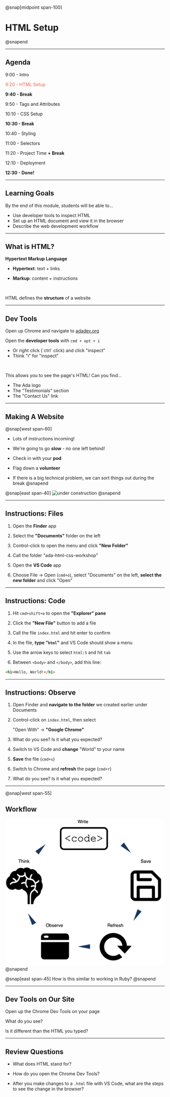 @snap[midpoint span-100]
# HTML Setup
@snapend

---

## Agenda

9:00 - Intro

<span style="color: #EF654A">9:20 - HTML Setup</span>

**9:40 - Break**

9:50 - Tags and Attributes

10:10 - CSS Setup

**10:30 - Break**

10:40 - Styling

11:00 - Selectors

11:20 - Project Time **+ Break**

12:10 - Deployment

**12:30 - Done!**

---

## Learning Goals

By the end of this module, students will be able to...

- Use developer tools to inspect HTML
- Set up an HTML document and view it in the browser
- Describe the web development workflow

---

## What is HTML?

<span class="big">**Hypertext Markup Language**</span>

- **Hypertext**: text + links

- **Markup**: content + instructions

<br>

HTML defines the **structure** of a website

---

## Dev Tools

Open up Chrome and navigate to [adadev.org]()

Open the **developer tools** with `cmd + opt + i`

<ul class="small">
<li>Or right click (`ctrl` click) and click "inspect"</li>
<li>Think "i" for "inspect"</li>
</ul>
<br>

This allows you to see the page's HTML! Can you find...

- The Ada logo
- The "Testimonials" section
- The "Contact Us" link

---

## Making A Website

@snap[west span-60]

- Lots of instructions incoming!

- We're going to go **slow** - no one left behind!

- Check in with your **pod**

- Flag down a **volunteer**

- If there is a big technical problem, we can sort things out during the break
@snapend

@snap[east span-40]
![under construction](https://upload.wikimedia.org/wikipedia/commons/thumb/d/d1/Vienna_Convention_road_sign_Ab-16-V1-LHT.svg/500px-Vienna_Convention_road_sign_Ab-16-V1-LHT.svg.png)
@snapend

---

## Instructions: Files

1. Open the **Finder** app

1. Select the **"Documents"** folder on the left

1. Control-click to open the menu and click **"New Folder"**

1. Call the folder "ada-html-css-workshop"

1. Open the **VS Code** app

1. Choose File -> Open (`cmd+o`), select "Documents" on the left, **select the new folder** and click "Open"

---

## Instructions: Code

1. Hit `cmd+shift+e` to open the **"Explorer" pane**

1. Click the **"New File"** button to add a file

1. Call the file `index.html` and hit enter to confirm

1. In the file, **type "`html`"** and VS Code should show a menu

1. Use the arrow keys to select `html:5` and hit `tab`

1. Between `<body>` and `</body>`, add this line:

```html zoom-15
<h1>Hello, World!</h1>
```

---

## Instructions: Observe

1. Open Finder and **navigate to the folder** we created earlier under Documents

1. Control-click on `index.html`, then select

    "Open With" -> **"Google Chrome"**

1. What do you see? Is it what you expected?

1. Switch to VS Code and **change** "World" to your name

1. **Save** the file (`cmd+s`)

1. Switch to Chrome and **refresh** the page (`cmd+r`)

1. What do you see? Is it what you expected?

---


@snap[west span-55]

## Workflow

<!-- https://www.draw.io/#G1ELMm8QyMA8CIdgTxyifjE5ZiB6As2aXh -->
![webdev workflow](assets/images/HTML-developer-flow.png)
@snapend

@snap[east span-45]
How is this similar to working in Ruby?
@snapend

---

## Dev Tools on Our Site

Open up the Chrome Dev Tools on your page

What do you see?

Is it different than the HTML you typed?

---

## Review Questions

- What does HTML stand for?

- How do you open the Chrome Dev Tools?

- After you make changes to a `.html` file with VS Code, what are the steps to see the change in the browser?
